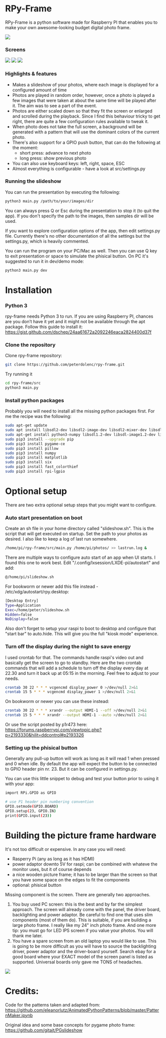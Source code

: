 # RPy-Frame
RPy-Frame is a python software made for Raspberry PI that enables you to make your own awesome-looking budget digital photo frame.

![](screens/photo-frame-front.jpg)

### Screens
![](screens/screen1.jpg)
![](screens/screen2.jpg)
![](screens/screen3.jpg)

### Highlights & features
- Makes a slideshow of your photos, where each image is displayed for a configured amount of time
- Photos are played in random order, however, once a photo is played a few images that were taken at about the same time will be played after it. The aim was to see a part of the event.
- Photos are either scaled down so that they fit the screen or enlarged and scrolled during the playback. Since I find this behaviour tricky to get right, there are quite a few configuration rules available to tweak it.
- When photo does not take the full screen, a background will be generated with a pattern that will use the dominant colors of the current photo.
- There's also support for a GPIO push button, that can do the following at the moment:
	- short press: advance to next photo
	- long press: show previous photo
- You can also use keyboard keys: left, right, space, ESC
- Almost everything is configurable - have a look at src/settings.py

### Running the slideshow

You can run the presentation by executing the following:
```bash
python3 main.py /path/to/your/images/dir
```
You can always press Q or Esc during the presentation to stop it (to quit the app). If you don't specify the path to the images, then samples dir will be used.

If you want to explore configuration options of the app, then edit settings.py file. Currently there's no other documentation of all the settings but the settings.py, which is heavily commented.

You can run the program on your PC/Mac as well. Then you can use Q key to exit presentation or space to simulate the phisical button. On PC it's suggested to run it in dev/demo mode:
```bash
python3 main.py dev
```

# Installation
### Python 3
rpy-frame needs Python 3 to run. If you are using Raspberry PI, chances are you don’t have it yet and it might not be available through the apt package. Follow this guide to install it:
https://gist.github.com/dschep/24aa61672a2092246eaca2824400d37f

### Clone the repository

Clone rpy-frame repository:
```bash
git clone https://github.com/peterdolenc/rpy-frame.git
```

Try running it
```bash
cd rpy-frame/src
python3 main.py
```

### Install python packages
Probably you will need to install all the missing python packages first. For me the recipe was the following:

```bash
sudo apt-get update
sudo apt install libsdl2-dev libsdl2-image-dev libsdl2-mixer-dev libsdl2-ttf-dev libfreetype6-dev python3-setuptools python3-dev python3 libportmidi-dev
sudo apt-get install python3-numpy libsdl1.2-dev libsdl-image1.2-dev libsdl-mixer1.2-dev libsdl-ttf2.0-dev libsmpeg-dev libavformat-dev libswscale-dev libjpeg-dev
sudo pip3 install --upgrade pip
sudo pip3 install pygame-ce
sudo pip3 install pillow
sudo pip3 install numpy
sudo pip3 install matplotlib
sudo pip3 install six
sudo pip3 install fast_colorthief
sudo pip3 install rpi-lgpio
```

# Optional setup
There are two extra optional setup steps that you might want to configure.

### Auto start presentation on boot
Create an sh file in your home directory called "slideshow.sh". This is the script that will get executed on startup. Set the path to your photos as desired. I also like to keep a log of last run somewhere.

```bash
/home/pi/rpy-frame/src/main.py /home/pi/photos/ >> lastrun.log &
```

There are multiple ways to configure auto start of an app when UI starts. I found this one to work best. Edit "/.config/lxsession/LXDE-pi/autostart" and add:

```bash
@/home/pi/slideshow.sh
```

For bookworm or newer add this file instead - /etc/xdg/autostart/rpy.desktop:

```bash
[Desktop Entry]
Type=Application
Exec=/home/peter/slideshow.sh
Hidden=false
NoDisplay=false
```

Also don't forget to setup your raspi to boot to desktop and configure that "start bar" to auto.hide. This will give you the full "kiosk mode" experience.


### Turn off the display during the night to save energy
I used crontab for that. The commands handle raspi's video out and basically get the screen to go to standby. Here are the two crontab commands that will add a schedule to turn off the display every day at 22.30 and turn it back up at 05:15 in the morning. Feel free to adjust to your needs.

```bash
crontab 30 22 * * * vcgencmd display_power 0 >/dev/null 2>&1
crontab 15 5 * * * vcgencmd display_power 1 >/dev/null 2>&1
```

On bookworm or newer you can use these instead:

```bash
crontab 30 22 * * * xrandr --output HDMI-1 --off >/dev/null 2>&1
crontab 15 5 * * * xrandr --output HDMI-1 --auto >/dev/null 2>&1
```

Or use the script posted by p1r473 here:
https://forums.raspberrypi.com/viewtopic.php?p=2193330&hilit=ddcontrol#p2193326

### Setting up the phisical button
Generally any pull-up button will work as long as it will read 1 when pressed and 0 when idle. By default the app will expect the button to be connected to GPIO header pin nr. 23. But it can be configured in settings.py.

You can use this little snippet to debug and test your button prior to using it with your app:

```bash
import RPi.GPIO as GPIO

# use P1 header pin numbering convention
GPIO.setmode(GPIO.BOARD)
GPIO.setup(23, GPIO.IN)
print(GPIO.input(23))
```

# Building the picture frame hardware
It's not too difficult or expensive. In any case you will need:
- Rasperry Pi (any as long as it has HDMI)
- power adaptor downto 5V for raspi; can be combined with whateve the monitor uses, but it of course depends
- a nice wooden picture frame; it has to be larger than the screen so that you have some space on the edges to fit the components
- optional: phisical button

Missing component is the screen. There are generally two approaches.
1. You buy used PC screen: this is the best and by far the simplest approach. The screen will already come with the panel, the driver board, backlighting and power adaptor. Be careful to find one that uses slim components (most of them do). This is suitable, if you are building a large photo frame. I really like my 24" inch photo frame. And one more tip: you must go for LED IPS screen if you value your photos. You will thank me later.
2. You have a spare screen from an old laptop you would like to use. This is going to be more difficult as you will have to source the backlighting driver, power adaptor and the driver-board yourself. Search ebay for a good board where your EXACT model of the screen panel is listed as supported. Universal boards only gave me TONS of headaches.

![](screens/photo-frame-back.jpg)

# Credits:

Code for the patterns taken and adapted from:
https://github.com/eleanorlutz/AnimatedPythonPatterns/blob/master/PatternMaker.ipynb

Original idea and some base concepts for pygame photo frame:
https://github.com/gitajt/PGslideshow


